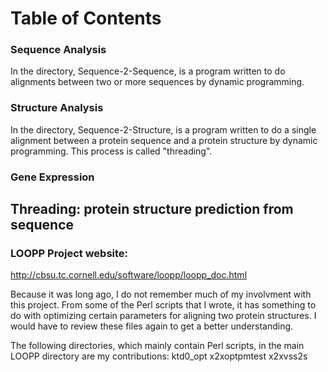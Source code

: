 # Table of Contents
### Sequence Analysis
In the directory, Sequence-2-Sequence, is a program written to do alignments between two or more sequences by dynamic programming.
### Structure Analysis
In the directory, Sequence-2-Structure, is a program written to do a single alignment between a protein sequence and a protein structure by dynamic programming. This process is called "threading".
### Gene Expression

## Threading: protein structure prediction from sequence
### LOOPP Project website:
http://cbsu.tc.cornell.edu/software/loopp/loopp_doc.html

Because it was long ago, I do not remember much of my involvment with this project. From some of the Perl scripts that I wrote, it has something to do with optimizing certain parameters for aligning two protein structures. I would have to review these files again to get a better understanding.

The following directories, which mainly contain Perl scripts, in the main LOOPP directory are my contributions:
  ktd0_opt
  x2xoptpmtest
  x2xvss2s
  
  
